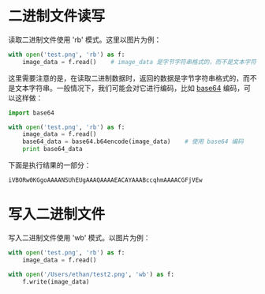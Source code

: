 # 二进制文件读写

读取二进制文件使用 'rb' 模式。这里以图片为例：

```python
with open('test.png', 'rb') as f:
    image_data = f.read()    # image_data 是字节字符串格式的，而不是文本字符串
```

这里需要注意的是，在读取二进制数据时，返回的数据是字节字符串格式的，而不是文本字符串。一般情况下，我们可能会对它进行编码，比如 [base64](https://en.wikipedia.org/wiki/Base64) 编码，可以这样做：

```python
import base64

with open('test.png', 'rb') as f:
    image_data = f.read()
    base64_data = base64.b64encode(image_data)    # 使用 base64 编码
    print base64_data
```

下面是执行结果的一部分：

```python
iVBORw0KGgoAAAANSUhEUgAAAQAAAAEACAYAAABccqhmAAAACGFjVEw
```

# 写入二进制文件

写入二进制文件使用 'wb' 模式。以图片为例：

```python
with open('test.png', 'rb') as f:
    image_data = f.read()

with open('/Users/ethan/test2.png', 'wb') as f:
    f.write(image_data)
```
